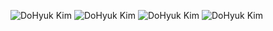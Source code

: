 ![DoHyuk Kim](https://capsule-render.vercel.app/api?type=waving&color=0:FF5733,100:FFC300&text=DoHyuk%20Kim&fontSize=40&fontColor=ffffff)
![DoHyuk Kim](https://capsule-render.vercel.app/api?type=rounded&color=gradient&text=DoHyuk%20Kim&fontSize=40&fontColor=ffffff)
![DoHyuk Kim](https://capsule-render.vercel.app/api?type=soft&color=auto&text=DoHyuk%20Kim&fontSize=40&fontColor=ffffff)
![DoHyuk Kim](https://capsule-render.vercel.app/api?type=waving&color=0:4A90E2,100:50C9C3&height=150&section=header&text=DoHyuk%20Kim&fontSize=50&fontColor=ffffff)
